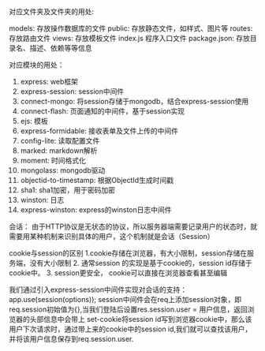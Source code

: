 对应文件夹及文件夹的用处:

models: 存放操作数据库的文件
public: 存放静态文件，如样式、图片等
routes: 存放路由文件
views: 存放模板文件
index.js 程序入口文件
package.json: 存放目录名、描述、依赖等等信息


对应模块的用处：
1. express: web框架
2. express-session: session中间件
3. connect-mongo: 将session存储于mongodb，结合express-session使用
4. connect-flash: 页面通知的中间件，基于session实现
5. ejs: 模板
6. express-formidable: 接收表单及文件上传的中间件
7. config-lite: 读取配置文件
8. marked: markdown解析
9. moment: 时间格式化
10. mongolass: mongodb驱动
11. objectid-to-timestamp: 根据ObjectId生成时间戳
12. sha1: sha1加密，用于密码加密
13. winston: 日志
14. express-winston: express的winston日志中间件


会话：
由于HTTP协议是无状态的协议，所以服务器端需要记录用户的状态时，就需要用某种机制来识别具体的用户，这个机制就是会话（Session）

cookie与session的区别
1.cookie存储在浏览器，有大小限制，session存储在服务端，没有大小限制
2. 通常session 的实现是基于cookie的，session id存储于cookie中。
3. session更安全， cookie可以直接在浏览器查看甚至编辑

我们通过引入express-session中间件实现对会话的支持：
app.use(session(options));
session中间件会在req上添加session对象，即req.session初始值为{},当我们登陆后设置res.session.user = 用户信息，返回浏览器的头部信息中会带上
set-cookie将session id写到浏览器cookie中，那么该用户下次请求时，通过带上来的cookie中的session id,我们就可以查找该用户，并将该用户信息保存到req.session.user.
